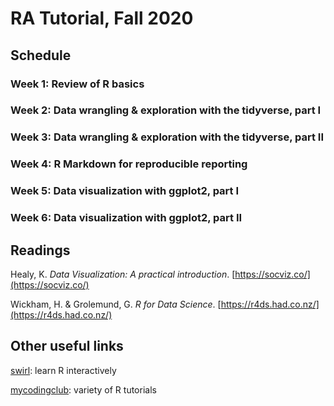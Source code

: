 # RA Tutorial, Fall 2020

## Schedule

### Week 1: Review of R basics

### Week 2: Data wrangling & exploration with the tidyverse, part I

### Week 3: Data wrangling & exploration with the tidyverse, part II

### Week 4: R Markdown for reproducible reporting

### Week 5: Data visualization with ggplot2, part I

### Week 6: Data visualization with ggplot2, part II

## Readings

Healy, K. *Data Visualization: A practical introduction*. [https://socviz.co/](https://socviz.co/)

Wickham, H. & Grolemund, G. *R for Data Science*. [https://r4ds.had.co.nz/](https://r4ds.had.co.nz/)

## Other useful links

[swirl](https://swirlstats.com/students.html): learn R interactively

[mycodingclub](https://ourcodingclub.github.io/tutorials.html): variety of R tutorials
